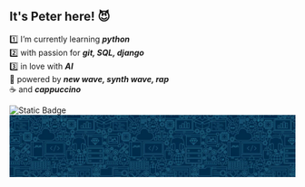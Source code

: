 ## It's Peter here! 😈  

1️⃣ I’m currently learning ***python***  
2️⃣ with passion for ***git, SQL, django***  
3️⃣ in love with ***AI***  
🎵 powered by ***new wave, synth wave, rap***  
☕ and ***cappuccino***  

<img alt="Static Badge" src="https://img.shields.io/badge/Ninja2EatYa-Python-yellow?logo=codingninjas&logoColor=white">  
<img src="https://github.com/Ninja2EatYa/Ninja2EatYa/blob/main/IMG_7576.JPG" align=center>
